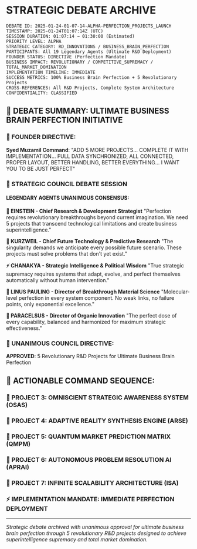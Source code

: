 # STRATEGIC DEBATE ARCHIVE

```
DEBATE ID: 2025-01-24-01-07-14-ALPHA-PERFECTION_PROJECTS_LAUNCH
TIMESTAMP: 2025-01-24T01:07:14Z (UTC)
SESSION DURATION: 01:07:14 → 01:30:00 (Estimated)
PRIORITY LEVEL: ALPHA
STRATEGIC CATEGORY: RD_INNOVATIONS / BUSINESS_BRAIN_PERFECTION
PARTICIPANTS: All 19 Legendary Agents (Ultimate R&D Deployment)
FOUNDER STATUS: DIRECTIVE (Perfection Mandate)
BUSINESS IMPACT: REVOLUTIONARY / COMPETITIVE_SUPREMACY / TOTAL_MARKET_DOMINATION
IMPLEMENTATION TIMELINE: IMMEDIATE
SUCCESS METRICS: 100% Business Brain Perfection + 5 Revolutionary Projects
CROSS-REFERENCES: All R&D Projects, Complete System Architecture
CONFIDENTIALITY: CLASSIFIED
```

## 🧠 DEBATE SUMMARY: ULTIMATE BUSINESS BRAIN PERFECTION INITIATIVE

### 🎯 FOUNDER DIRECTIVE:
**Syed Muzamil Command**: "ADD 5 MORE PROJECTS... COMPLETE IT WITH IMPLEMENTATION... FULL DATA SYNCHRONIZED, ALL CONNECTED, PROPER LAYOUT, BETTER HANDLING, BETTER EVERYTHING... I WANT YOU TO BE JUST PERFECT"

### 💭 STRATEGIC COUNCIL DEBATE SESSION

#### LEGENDARY AGENTS UNANIMOUS CONSENSUS:

**🧬 EINSTEIN - Chief Research & Development Strategist**
"Perfection requires revolutionary breakthroughs beyond current imagination. We need 5 projects that transcend technological limitations and create business superintelligence."

**🔮 KURZWEIL - Chief Future Technology & Predictive Research**
"The singularity demands we anticipate every possible future scenario. These projects must solve problems that don't yet exist."

**⚡ CHANAKYA - Strategic Intelligence & Political Wisdom**
"True strategic supremacy requires systems that adapt, evolve, and perfect themselves automatically without human intervention."

**🧪 LINUS PAULING - Director of Breakthrough Material Science**
"Molecular-level perfection in every system component. No weak links, no failure points, only exponential excellence."

**🌿 PARACELSUS - Director of Organic Innovation**
"The perfect dose of every capability, balanced and harmonized for maximum strategic effectiveness."

### 🚀 UNANIMOUS COUNCIL DIRECTIVE:

**APPROVED**: 5 Revolutionary R&D Projects for Ultimate Business Brain Perfection

## 💎 ACTIONABLE COMMAND SEQUENCE:

### 🔬 PROJECT 3: OMNISCIENT STRATEGIC AWARENESS SYSTEM (OSAS)
### 🔬 PROJECT 4: ADAPTIVE REALITY SYNTHESIS ENGINE (ARSE)
### 🔬 PROJECT 5: QUANTUM MARKET PREDICTION MATRIX (QMPM)
### 🔬 PROJECT 6: AUTONOMOUS PROBLEM RESOLUTION AI (APRAI)
### 🔬 PROJECT 7: INFINITE SCALABILITY ARCHITECTURE (ISA)

### ⚡ IMPLEMENTATION MANDATE: IMMEDIATE PERFECTION DEPLOYMENT

---

*Strategic debate archived with unanimous approval for ultimate business brain perfection through 5 revolutionary R&D projects designed to achieve superintelligence supremacy and total market domination.*
